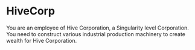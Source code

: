 # HiveCorp
You are an employee of Hive Corporation, a Singularity level Corporation. You need to construct various industrial production machinery to create wealth for Hive Corporation.
